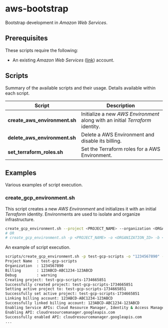 # aws-bootstrap

Bootstrap development in *Amazon Web Services*.

## Prerequisites

These scripts require the following:

- An existing *Amazon Web Services* ([link](https://aws.amazon.com/free/)) account.

## Scripts

Summary of the available scripts and their usage. Details available within each script.

| Script      | Description |
| ----------- | ----------- |
| **create_aws_environment.sh** | Initialize a new *AWS Environment* along with an initial *Terraform* identity. |
| **delete_aws_environment.sh** | Delete a AWS Environment and disable its billing. |
| **set_terraform_roles.sh** | Set the Terraform roles for a AWS Environment. |

## Examples

Various examples of script execution.

### create_gcp_environment.sh

This script creates a new *AWS Environment* and initializes it with an initial *Terraform* identity. Environments are used to isolate and organize infrastructure.

```sh
create_gcp_environment.sh --project <PROJECT_NAME> --organization <ORGANIZATION_ID> --billing <BILLING_ACCOUNT_ID>
# OR
# create_gcp_environment.sh -p <PROJECT_NAME> -o <ORGANIZATION_ID> -b <BILLING_ACCOUNT_ID>
```

An example of script execution.

```sh
scripts/create_gcp_environment.sh -p test-gcp-scripts -o "1234567890" -b "123ABCD-ABC1234-123ABCD"
Project Name  : test-gcp-scripts
Organization  : 1234567890
Billing       : 123ABCD-ABC1234-123ABCD
Debug         : warning
Creating project: test-gcp-scripts-1734665851
Successfully created project: test-gcp-scripts-1734665851
Setting active project to: test-gcp-scripts-1734665851
Successfully set active project: test-gcp-scripts-1734665851
Linking billing account: 123ABCD-ABC1234-123ABCD
Successfully linked billing account: 123ABCD-ABC1234-123ABCD
Enabling Service APIs: Cloud Resource Manager, Identity & Access Management, Secret Manager API
Enabling API: cloudresourcemanager.googleapis.com
Successfully enabled API: cloudresourcemanager.googleapis.com
...
```